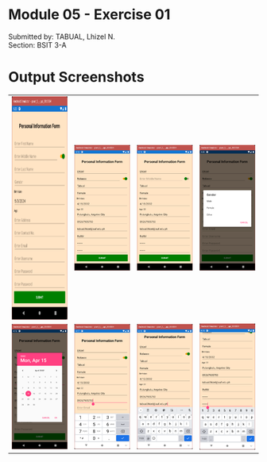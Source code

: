 <h1>Module 05 - Exercise 01</h1>
<p>Submitted by: TABUAL, Lhizel N. <br>
Section: BSIT 3-A</p>

<h1>Output Screenshots</h1>
<table>
  <tr>
    <td><img src="Screenshots\em_blank.png" height="450" width="199"></td>
    <td><img src="Screenshots\em_outputwithMidName.png"></td>
    <td><img src="Screenshots\em_outputwithoutMidName.png"></td>
    <td><img src="Screenshots\em_gender.png"></td>
  </tr>
  <tr>
    <td><img src="Screenshots\em_birthdate.png"></td>
    <td><img src="Screenshots\em_number.png"></td>
    <td><img src="Screenshots\em_email.png"></td>
    <td><img src="Screenshots\em_pw.png"></td>
  </tr>
</table>
